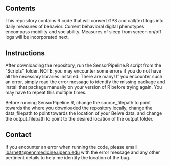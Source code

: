 ## Contents
This repository contains R code that will convert GPS and call/text logs into daily measures of behavior. Current behavioral digital phenotypes encompass mobility and sociability. Measures of sleep from screen on/off logs will be incorporated next.

## Instructions
After downloading the repository, run the SensorPipeline.R script from the "Scripts" folder. NOTE: you may encounter some errors if you do not have all the necessary libraries installed. There are many! If you encounter such an error, simply read the error message to identify the missing package and install that package manually on your version of R before trying again. You may have to repeat this multiple times.

Before running SensorPipeline.R, change the source_filepath to point towards the where you downloaded the repository locally, change the data_filepath to point towards the location of your Beiwe data, and change the output_filepath to point to the desired location of the output folder.

## Contact
If you encounter an error when running the code, please email ibarnett@pennmedicine.upenn.edu with the error message and any other pertinent details to help me identify the location of the bug.
